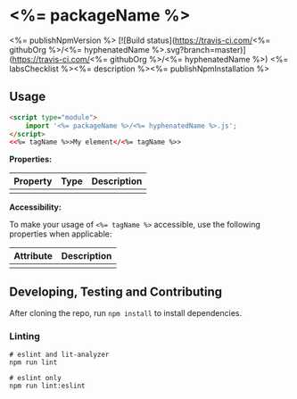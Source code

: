 # <%= packageName %>
<%= publishNpmVersion %>
[![Build status](https://travis-ci.com/<%= githubOrg %>/<%= hyphenatedName %>.svg?branch=master)](https://travis-ci.com/<%= githubOrg %>/<%= hyphenatedName %>)
<%= labsChecklist %><%= description %><%= publishNpmInstallation %>
## Usage

```html
<script type="module">
    import '<%= packageName %>/<%= hyphenatedName %>.js';
</script>
<<%= tagName %>>My element</<%= tagName %>>
```

**Properties:**

| Property | Type | Description |
|--|--|--|
| | | |

**Accessibility:**

To make your usage of `<%= tagName %>` accessible, use the following properties when applicable:

| Attribute | Description |
|--|--|
| | |

## Developing, Testing and Contributing

After cloning the repo, run `npm install` to install dependencies.

### Linting

```shell
# eslint and lit-analyzer
npm run lint

# eslint only
npm run lint:eslint
```
